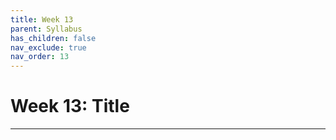 ```yaml
---
title: Week 13
parent: Syllabus
has_children: false
nav_exclude: true
nav_order: 13
---
```


# Week 13: Title

---

<!-- ########################################################################### -->

<!-- # Class - Monday, Nov. 22

<details closed markdown="block">
  <summary>Details</summary>

</details> -->

<!-- ########################################################################### -->

<!-- ########################################################################### -->

<!-- # THANKSGIVING - No Class Thursday or Friday, Nov. 25-26 -->

<!-- ########################################################################### -->
